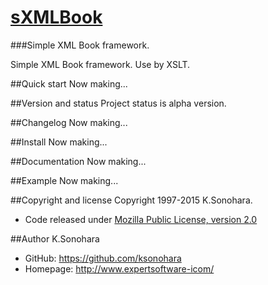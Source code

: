 # [sXMLBook](http://www.expertsoftware-i.com/product/sxmlbook.php)
###Simple XML Book framework.

Simple XML Book framework.
Use by XSLT.

##Quick start
Now making...

##Version and status
Project status is alpha version.

##Changelog
Now making...

##Install
Now making...

##Documentation
Now making...

##Example
Now making...

##Copyright and license
Copyright 1997-2015 K.Sonohara.
- Code released under [Mozilla Public License, version 2.0](https://github.com/ksonohara/sxmlbook/blob/master/LICENSE)

##Author
K.Sonohara
- GitHub: https://github.com/ksonohara
- Homepage: http://www.expertsoftware-icom/
